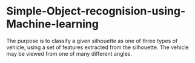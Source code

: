 # Simple-Object-recognision-using-Machine-learning
The purpose is to classify a given silhouette as one of three types of vehicle, using a set of features extracted from the silhouette. The vehicle may be viewed from one of many different angles. 
